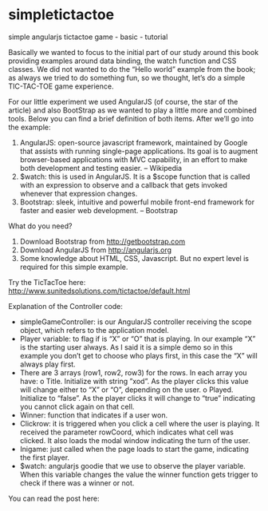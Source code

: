 simpletictactoe
===============

simple angularjs tictactoe game - basic - tutorial

Basically we wanted to focus to the initial part of our study around this book providing examples 
around data binding, the watch function and CSS classes. We did not wanted to do the “Hello world” example 
from the book; as always we tried to do something fun, so we thought, let’s do a simple TIC-TAC-TOE game experience. 

For our little experiment we used AngularJS (of course, the star of the article) and also BootStrap as we wanted to play a little more and combined tools. Below you can find a brief definition of both items. After we’ll go into the example:
1)	AngularJS: open-source javascript framework, maintained by Google that assists with running single-page applications. Its goal is to augment browser-based applications with MVC capability, in an effort to make both development and testing easier. – Wikipedia
2)	$watch: this is used in AngularJS. It is a $scope function that is called with an expression to observe and a callback that gets invoked whenever that expression changes. 
3)	Bootstrap: sleek, intuitive and powerful mobile front-end framework for faster and easier web development. – Bootstrap

What do you need?
1.	Download Bootstrap from http://getbootstrap.com
2.	Download AngularJS from http://angularjs.org 
3.	Some knowledge about HTML, CSS, Javascript. But no expert level is required for this simple example. 

Try the TicTacToe here: http://www.sunitedsolutions.com/tictactoe/default.html 

Explanation of the Controller code:
-	simpleGameController: is our AngularJS controller receiving the scope object, which refers to the application model. 
-	Player variable: to flag if is “X” or “O” that is playing. In our example “X” is the starting user always. As I said it is a simple demo so in this example you don’t get to choose who plays first, in this case the “X” will always play first. 
-	There are 3 arrays (row1, row2, row3) for the rows. In each array you have:
o	 Title. Initialize with string ”xod”. As the player clicks this value will change either to “X” or “O”, depending on the user. 
o	Played. Initialize to “false”. As the player clicks it will change to “true” indicating you cannot click again on that cell. 
-	Winner: function that indicates if a user won. 
-	Clickrow: it is triggered when you click a cell where the user is playing. It received the parameter rowCoord, which indicates what cell was clicked. It also loads the modal window indicating the turn of the user.
-	Inigame: just called when the page loads to start the game, indicating the first player. 
-	$watch: angularjs goodie that we use to observe the player variable. When this variable changes the value the winner function gets trigger to check if there was a winner or not. 

You can read the post here: 
